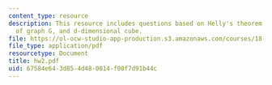 ```yaml
---
content_type: resource
description: This resource includes questions based on Helly's theorem, claw covering
  of graph G, and d-dimensional cube.
file: https://ol-ocw-studio-app-production.s3.amazonaws.com/courses/18-315-combinatorial-theory-introduction-to-graph-theory-extremal-and-enumerative-combinatorics-spring-2005/67584e643d854d480014f00f7d91b44c_hw2.pdf
file_type: application/pdf
resourcetype: Document
title: hw2.pdf
uid: 67584e64-3d85-4d48-0014-f00f7d91b44c
---
```

